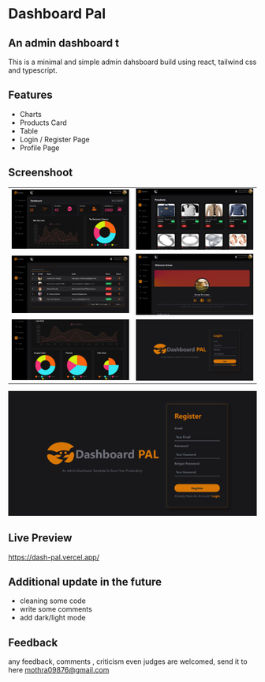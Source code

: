 # Dashboard Pal 
## An admin dashboard t

This is a minimal and simple admin dahsboard build using react, tailwind css and typescript. 

## Features
- Charts
- Products Card 
- Table
- Login / Register Page
- Profile Page

## Screenshoot

|                          |                               |
:-------------------------:|:-------------------------:
![Alt text](Screenshot/DashboardPage.png) | ![Alt text](Screenshot/ProuductsPage.png)
![Alt text](Screenshot/UsersPage.png) | ![Alt text](Screenshot/AccountPage.png)
![Alt text](Screenshot/ReportsPage.png) | ![Alt text](Screenshot/LoginPage.png)
![Alt text](Screenshot/RegisterPage.png)



## Live Preview 
https://dash-pal.vercel.app/

## Additional update in the future
- cleaning some code
- write some comments
- add dark/light mode 

## Feedback
any feedback, comments , criticism even judges are welcomed, send it to here mothra09876@gmail.com


